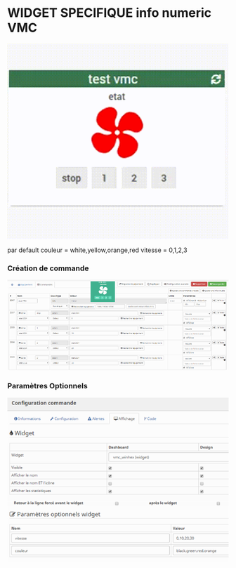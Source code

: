 # WIDGET SPECIFIQUE info numeric VMC

<img src="Doc/VMC_V4.gif"/>

par default
couleur = white,yellow,orange,red
vitesse = 0,1,2,3

### Création de commande

<img src="Doc/fan.png"/>

### Paramètres Optionnels

<img src="Doc/config.png"/>
